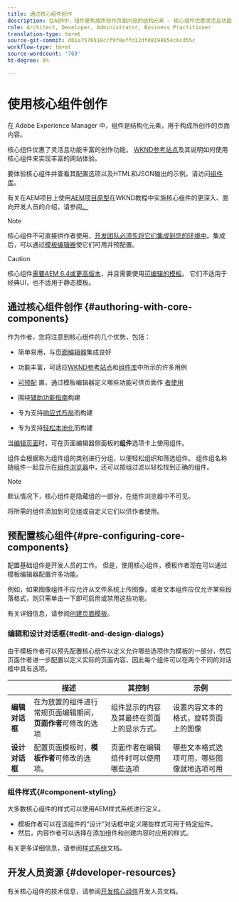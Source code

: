```yaml
---
title: 通过核心组件创作
description: 在AEM中，组件是构成所创作页面内容的结构元素 — 核心组件优惠灵活且功能丰富的创作功能。
role: Architect, Developer, Administrator, Business Practitioner
translation-type: tm+mt
source-git-commit: d01a7576518ccf9f0effd12dfd8198854c6cd55c
workflow-type: tm+mt
source-wordcount: '769'
ht-degree: 8%

---
```



# 使用核心组件创作

在 Adobe Experience Manager 中，组件是结构化元素，用于构成所创作的页面内容。

核心组件优惠了灵活且功能丰富的创作功能。 [WKND参考站点](https://wknd.site)及其说明如何使用核心组件来实现丰富的网站体验。

要体验核心组件并查看其配置选项以及HTML和JSON输出的示例，请访问[组件库](https://adobe.com/go/aem_cmp_library)。

有关在AEM项目上使用[AEM项目原型](/help/developing/archetype/overview.md)在WKND教程中实施核心组件的更深入、面向开发人员的介绍，请参阅[。](https://docs.adobe.com/content/help/en/experience-manager-learn/getting-started-wknd-tutorial-develop/overview.html)

>[!NOTE]
>
>核心组件不可直接供作者使用，[开发团队必须先将它们集成到您的环境中](/help/get-started/using.md)。集成后，可以通过[模板编辑器](https://docs.adobe.com/content/help/en/experience-manager-cloud-service/sites/authoring/features/templates.html)使它们可用并预配置。

>[!CAUTION]
>
>核心组件[需要AEM 6.4或更高版本](/help/versions.md)，并且需要使用[可编辑的模板](https://docs.adobe.com/content/help/en/experience-manager-cloud-service/sites/authoring/features/templates.html)。 它们不适用于经典UI，也不适用于静态模板。

## 通过核心组件创作 {#authoring-with-core-components}

作为作者，您将注意到核心组件的几个优势，包括：

* 简单易用，与[页面编辑器](https://docs.adobe.com/content/help/en/experience-manager-cloud-service/sites/authoring/fundamentals/editing-content.html)集成良好

* 功能丰富，可适应[WKND参考站点](https://wknd.site)和[组件库](https://adobe.com/go/aem_cmp_library)中所示的许多用例

* [可预配](#pre-configuring-core-components) 置，通过模板编辑器定义哪些功能可供页面作 [者使用](https://docs.adobe.com/content/help/en/experience-manager-cloud-service/sites/authoring/features/templates.html)

* 围绕[辅助功能指南](https://docs.adobe.com/content/help/en/experience-manager-cloud-service/sites/authoring/fundamentals/accessible-content.html)构建

* 专为支持[响应式布局](https://docs.adobe.com/content/help/en/experience-manager-cloud-service/sites/authoring/features/responsive-layout.html)而构建

* 专为支持[轻松本地化](localization.md)而构建

当[编辑页面](https://docs.adobe.com/content/help/en/experience-manager-cloud-service/sites/authoring/fundamentals/editing-content.html)时，可在页面编辑器侧面板的&#x200B;**组件**&#x200B;选项卡上使用组件。

组件会根据称为组件组的类别进行分组，以便轻松组织和筛选组件。 组件组名称随组件一起显示在[组件浏览器](https://docs.adobe.com/content/help/en/experience-manager-cloud-service/sites/authoring/fundamentals/editing-content.html)中，还可以按组过滤以轻松找到正确的组件。

>[!NOTE]
>
>默认情况下，核心组件是隐藏组的一部分，在组件浏览器中不可见。
>
>将所需的组件添加到可见组或自定义它们以供作者使用。

## 预配置核心组件{#pre-configuring-core-components}

配置基础组件是开发人员的工作。 但是，使用核心组件，模板作者现在可以通过模板编辑器配置许多功能。

例如，如果图像组件不应允许从文件系统上传图像，或者文本组件应仅允许某些段落格式，则只需单击一下即可启用或禁用这些功能。

有关详细信息，请参阅[创建页面模板](https://docs.adobe.com/content/help/en/experience-manager-cloud-service/sites/authoring/features/templates.html)。

### 编辑和设计对话框{#edit-and-design-dialogs}

由于模板作者可以预先配置核心组件以定义允许哪些选项作为模板的一部分，然后页面作者进一步配置以定义实际的页面内容，因此每个组件可以在两个不同的对话框中具有选项。

|  | 描述 | 其控制 | 示例 |
|--- |--- |--- |--- |
| **编辑对话框** | 在为放置的组件进行常规页面编辑期间，**页面作者**&#x200B;可修改的选项 | 组件显示的内容及其最终在页面上的显示方式。 | 设置内容文本的格式，旋转页面上的图像 |
| **设计对话框** | 配置页面模板时，**模板作者**&#x200B;可修改的选项。 | 页面作者在编辑组件时可以使用哪些选项 | 哪些文本格式选项可用，哪些图像就地选项可用 |

### 组件样式{#component-styling}

大多数核心组件的样式可以使用AEM样式系统进行定义。

* 模板作者可以在该组件的“设计”对话框中定义哪些样式可用于特定组件。
* 然后，内容作者可以选择在添加组件和创建内容时应用的样式。

有关更多详细信息，请参阅[样式系统](https://docs.adobe.com/content/help/en/experience-manager-cloud-service/sites/authoring/features/style-system.html)文档。

## 开发人员资源 {#developer-resources}

有关核心组件的技术信息，请参阅[开发核心组件](/help/developing/overview.md)开发人员文档。

